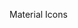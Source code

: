 <Anno>Material Icons</Anno>
<Row>
  <Icon name="github-circle" />
  <Icon name="facebook" />
  <Icon name="slack" />
</Row>